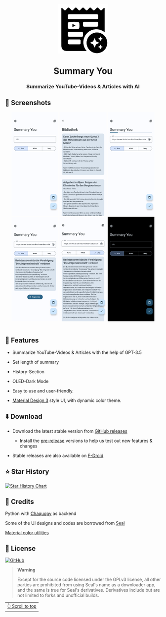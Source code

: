 <div align="center">

<img width="" src="Bildschirmfoto_vom_2023-09-08_01-39-34-removebg-preview.png"  width=160 height=160  align="center">

# Summary You

### Summarize YouTube-Videos & Articles with AI


</div>


## 📱 Screenshots

<div align="center">
<div>
<img src="Screenshot_20230927-164030.png" width="30%" />
<img src="Screenshot_20230927-164034.png" width="30%" />
<img src="Screenshot_20230927-164055.png" width="30%" />
<img src="Screenshot_20230927-164211.png" width="30%" />
<img src="Screenshot_20230927-164300.png" width="30%" />
<img src="Screenshot_20230927-170348.png" width="30%" />

</div>
</div>

<br>

## 📖 Features

- Summarize YouTube-Videos & Articles with the help of GPT-3.5

- Set length of summary

- History-Section

- OLED-Dark Mode

- Easy to use and user-friendly.

- [Material Design 3](https://m3.material.io/) style UI, with dynamic color theme.



## ⬇️ Download

- Download the latest stable version from [GitHub releases](https://github.com/JunkFood02/Seal/releases/latest)
  - Install the [pre-release](https://github.com/JunkFood02/Seal/releases/) versions to help us test out new features & changes

- Stable releases are also available on [F-Droid](https://f-droid.org/packages/com.junkfood.seal/)

<!-- [<img src="https://fdroid.gitlab.io/artwork/badge/get-it-on.png"
     alt="Get it on F-Droid"
     height="70">](https://f-droid.org/packages/com.junkfood.seal/) -->

## ⭐️ Star History

[![Star History Chart](https://api.star-history.com/svg?repos=talosross/SummaryYou&type=Timeline)](https://star-history.com/#JunkFood02/Seal&Timeline)


## 🧱 Credits

Python with [Chaquopy](https://github.com/chaquo/chaquopy) as backend

Some of the UI designs and codes are borrowed from [Seal](https://github.com/JunkFood02/Seal)

[Material color utilities](https://github.com/material-foundation/material-color-utilities)


## 📃 License

[![GitHub](https://img.shields.io/github/license/JunkFood02/Seal?style=for-the-badge)](https://github.com/JunkFood02/Seal/blob/main/LICENSE)

>**Warning**
>
>Except for the source code licensed under the GPLv3 license,
>all other parties are prohibited from using Seal's name as a downloader app,
>and the same is true for Seal's derivatives.
>Derivatives include but are not limited to forks and unofficial builds.

<div align="right">
<table><td>
<a href="#start-of-content">👆 Scroll to top</a>
</td></table>
</div>
